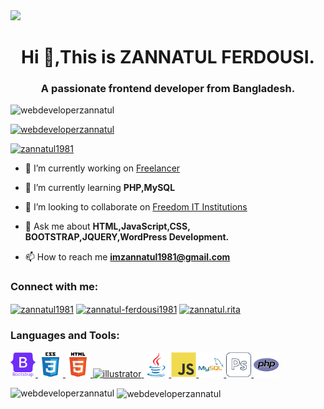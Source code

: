 <img src="https://media.licdn.com/dms/image/v2/D4E16AQHCPRkkDpru0w/profile-displaybackgroundimage-shrink_350_1400/B4EZVGgW.pG0Ac-/0/1740644648347?e=1758153600&v=beta&t=umQLznN9BlhsgNImfrI2qEcUUPVgio9lo-nkuIuZt_Y">
<h1 align="center">Hi 👋,This is ZANNATUL FERDOUSI.</h1>
<h3 align="center">A passionate frontend developer from Bangladesh.</h3>

<p align="left"> <img src="https://komarev.com/ghpvc/?username=webdeveloperzannatul&label=Profile%20views&color=0e75b6&style=flat" alt="webdeveloperzannatul" /> </p>

<p align="left"> <a href="https://github.com/ryo-ma/github-profile-trophy"><img src="https://github-profile-trophy.vercel.app/?username=webdeveloperzannatul" alt="webdeveloperzannatul" /></a> </p>

<p align="left"> <a href="https://twitter.com/zannatul1981" target="blank"><img src="https://img.shields.io/twitter/follow/zannatul1981?logo=twitter&style=for-the-badge" alt="zannatul1981" /></a> </p>

- 🔭 I’m currently working on [Freelancer](https://www.freelancer.com/u/zannatul81)

- 🌱 I’m currently learning **PHP,MySQL**

- 👯 I’m looking to collaborate on [Freedom IT Institutions](https://freedomitinstitutions.com/)

- 💬 Ask me about **HTML,JavaScript,CSS, BOOTSTRAP,JQUERY,WordPress Development.**

- 📫 How to reach me **imzannatul1981@gmail.com**

<h3 align="left">Connect with me:</h3>
<p align="left">
<a href="https://twitter.com/zannatul1981" target="blank"><img align="center" src="https://raw.githubusercontent.com/rahuldkjain/github-profile-readme-generator/master/src/images/icons/Social/twitter.svg" alt="zannatul1981" height="30" width="40" /></a>
<a href="https://linkedin.com/in/zannatul-ferdousi1981" target="blank"><img align="center" src="https://raw.githubusercontent.com/rahuldkjain/github-profile-readme-generator/master/src/images/icons/Social/linked-in-alt.svg" alt="zannatul-ferdousi1981" height="30" width="40" /></a>
<a href="https://fb.com/zannatul.rita" target="blank"><img align="center" src="https://raw.githubusercontent.com/rahuldkjain/github-profile-readme-generator/master/src/images/icons/Social/facebook.svg" alt="zannatul.rita" height="30" width="40" /></a>
</p>

<h3 align="left">Languages and Tools:</h3>
<p align="left"> <a href="https://getbootstrap.com" target="_blank" rel="noreferrer"> <img src="https://raw.githubusercontent.com/devicons/devicon/master/icons/bootstrap/bootstrap-plain-wordmark.svg" alt="bootstrap" width="40" height="40"/> </a> <a href="https://www.w3schools.com/css/" target="_blank" rel="noreferrer"> <img src="https://raw.githubusercontent.com/devicons/devicon/master/icons/css3/css3-original-wordmark.svg" alt="css3" width="40" height="40"/> </a> <a href="https://www.w3.org/html/" target="_blank" rel="noreferrer"> <img src="https://raw.githubusercontent.com/devicons/devicon/master/icons/html5/html5-original-wordmark.svg" alt="html5" width="40" height="40"/> </a> <a href="https://www.adobe.com/in/products/illustrator.html" target="_blank" rel="noreferrer"> <img src="https://www.vectorlogo.zone/logos/adobe_illustrator/adobe_illustrator-icon.svg" alt="illustrator" width="40" height="40"/> </a> <a href="https://www.java.com" target="_blank" rel="noreferrer"> <img src="https://raw.githubusercontent.com/devicons/devicon/master/icons/java/java-original.svg" alt="java" width="40" height="40"/> </a> <a href="https://developer.mozilla.org/en-US/docs/Web/JavaScript" target="_blank" rel="noreferrer"> <img src="https://raw.githubusercontent.com/devicons/devicon/master/icons/javascript/javascript-original.svg" alt="javascript" width="40" height="40"/> </a> <a href="https://www.mysql.com/" target="_blank" rel="noreferrer"> <img src="https://raw.githubusercontent.com/devicons/devicon/master/icons/mysql/mysql-original-wordmark.svg" alt="mysql" width="40" height="40"/> </a> <a href="https://www.photoshop.com/en" target="_blank" rel="noreferrer"> <img src="https://raw.githubusercontent.com/devicons/devicon/master/icons/photoshop/photoshop-line.svg" alt="photoshop" width="40" height="40"/> </a> <a href="https://www.php.net" target="_blank" rel="noreferrer"> <img src="https://raw.githubusercontent.com/devicons/devicon/master/icons/php/php-original.svg" alt="php" width="40" height="40"/> </a> </p>

<p><img align="left" src="https://github-readme-stats.vercel.app/api/top-langs?username=webdeveloperzannatul&show_icons=true&locale=en&layout=compact" alt="webdeveloperzannatul" /></p>

<p>&nbsp;<img align="center" src="https://github-readme-stats.vercel.app/api?username=webdeveloperzannatul&show_icons=true&locale=en" alt="webdeveloperzannatul" /></p>
